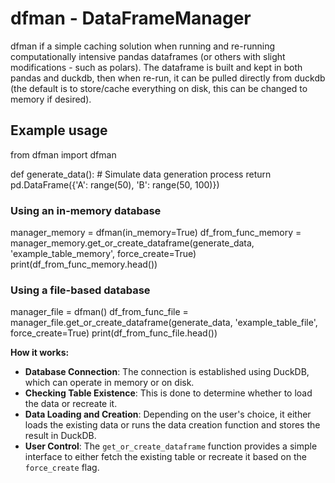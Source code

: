 # dfman - DataFrameManager

dfman if a simple caching solution when running and re-running computationally intensive pandas dataframes (or others with slight modifications - such as polars).
The dataframe is built and kept in both pandas and duckdb, then when re-run, it can be pulled directly from duckdb (the default is to store/cache everything on disk, this can be changed to memory if desired).


## Example usage

from dfman import dfman

def generate_data():
    # Simulate data generation process
    return pd.DataFrame({'A': range(50), 'B': range(50, 100)})


### Using an in-memory database
manager_memory = dfman(in_memory=True)
df_from_func_memory = manager_memory.get_or_create_dataframe(generate_data, 'example_table_memory', force_create=True)
print(df_from_func_memory.head())

### Using a file-based database
manager_file = dfman()
df_from_func_file = manager_file.get_or_create_dataframe(generate_data, 'example_table_file', force_create=True)
print(df_from_func_file.head())


**How it works:**

- **Database Connection**: The connection is established using DuckDB, which can operate in memory or on disk.
- **Checking Table Existence**: This is done to determine whether to load the data or recreate it.
- **Data Loading and Creation**: Depending on the user's choice, it either loads the existing data or runs the data creation function and stores the result in DuckDB.
- **User Control**: The `get_or_create_dataframe` function provides a simple interface to either fetch the existing table or recreate it based on the `force_create` flag.


